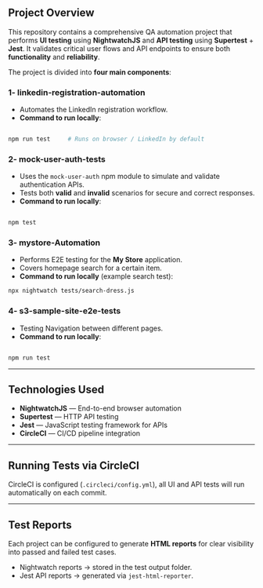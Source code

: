 ## Project Overview

This repository contains a comprehensive QA automation project that performs **UI testing** using **NightwatchJS** and **API testing** using **Supertest** + **Jest**.
It validates critical user flows and API endpoints to ensure both **functionality** and **reliability**.

The project is divided into **four main components**:

### **1- linkedin-registration-automation**

* Automates the LinkedIn registration workflow.
* **Command to run locally**:

```bash

npm run test     # Runs on browser / LinkedIn by default
```

### **2- mock-user-auth-tests**

* Uses the `mock-user-auth` npm module to simulate and validate authentication APIs.
* Tests both **valid** and **invalid** scenarios for secure and correct responses.
* **Command to run locally**:

```bash

npm test
```

### **3- mystore-Automation**

* Performs E2E testing for the **My Store** application.
* Covers homepage search for a certain item.
* **Command to run locally** (example search test):

```bash
npx nightwatch tests/search-dress.js
```

### **4- s3-sample-site-e2e-tests**

* Testing Navigation between different pages.
* **Command to run locally**:

```bash

npm run test
```
---

## Technologies Used

* **NightwatchJS** — End-to-end browser automation
* **Supertest** — HTTP API testing
* **Jest** — JavaScript testing framework for APIs
* **CircleCI** — CI/CD pipeline integration

---

## Running Tests via CircleCI

CircleCI is configured (`.circleci/config.yml`), all UI and API tests will run automatically on each commit.

---

## Test Reports

Each project can be configured to generate **HTML reports** for clear visibility into passed and failed test cases.

* Nightwatch reports → stored in the test output folder.
* Jest API reports → generated via `jest-html-reporter`.
